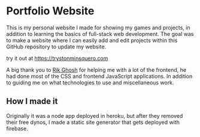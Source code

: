 # Portfolio Website

This is my personal website I made for showing my games and projects, in addition to learning the basics of full-stack web development. The goal was to make a website where I can easily add and edit projects within this GitHub repository to update my website.

try it out at https://trystonminsquero.com

A big thank you to [Rik Ghosh](https://github.com/RikGhosh487) for helping me with a lot of the frontend, he had done most of the CSS and frontend JavaScript applications. In addition to guiding me on what technologies to use and miscellaneous work.

## How I made it

Originally it was a node app deployed in heroku, but after they removed their free dynos, I made a static site generator that gets deployed with firebase.